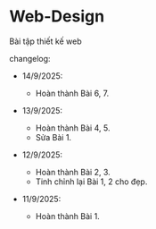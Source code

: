 # Web-Design
Bài tập thiết kế web

changelog:
- 14/9/2025:
  + Hoàn thành Bài 6, 7.
  
- 13/9/2025:
  + Hoàn thành Bài 4, 5.
  + Sửa Bài 1.
  
- 12/9/2025:
  + Hoàn thành Bài 2, 3.
  + Tinh chỉnh lại Bài 1, 2 cho đẹp.
  
- 11/9/2025:
  + Hoàn thành Bài 1.
